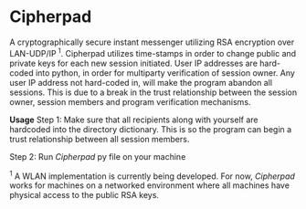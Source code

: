# Cipherpad

A cryptographically secure instant messenger utilizing RSA encryption over LAN-UDP/IP<sup> 1</sup>. Cipherpad utilizes time-stamps in order to change public and private keys for each new session initiated. User IP addresses are hard-coded into python, in order for multiparty verification of session owner. Any user IP address not hard-coded in, will make the program abandon all sessions. This is due to a break in the trust relationship between the session owner, session members and program verification mechanisms.

**Usage**
Step 1: Make sure that all recipients along with yourself are hardcoded into the directory dictionary. This is so the program can begin a trust relationship between all session members.

Step 2: Run *Cipherpad* py file on your machine

<sup>1</sup> A WLAN implementation is currently being developed. For now, *Cipherpad* works for machines on a networked environment where all machines have physical access to the public RSA keys.
